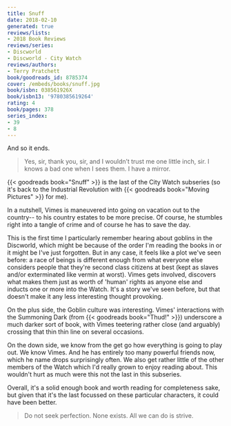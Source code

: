 ```yaml
---
title: Snuff
date: 2018-02-10
generated: true
reviews/lists:
- 2018 Book Reviews
reviews/series:
- Discworld
- Discworld - City Watch
reviews/authors:
- Terry Pratchett
book/goodreads_id: 8785374
cover: /embeds/books/snuff.jpg
book/isbn: 038561926X
book/isbn13: '9780385619264'
rating: 4
book/pages: 378
series_index:
- 39
- 8
---
```

And so it ends.  

> Yes, sir, thank you, sir, and I wouldn’t trust me one little inch, sir. I knows a bad one when I sees them. I have a mirror.

<!--more-->

{{< goodreads book="Snuff" >}} is the last of the City Watch subseries (so it's back to the Industrial Revolution with {{< goodreads book="Moving Pictures" >}} for me).  

In a nutshell, Vimes is maneuvered into going on vacation out to the country-- to his country estates to be more precise. Of course, he stumbles right into a tangle of crime and of course he has to save the day.  

This is the first time I particularly remember hearing about goblins in the Discworld, which might be because of the order I'm reading the books in or it might be I've just forgotten. But in any case, it feels like a plot we've seen before: a race of beings is different enough from what everyone else considers people that they're second class citizens at best (kept as slaves and/or exterminated like vermin at worst). Vimes gets involved, discovers what makes them just as worth of 'human' rights as anyone else and inducts one or more into the Watch. It's a story we've seen before, but that doesn't make it any less interesting thought provoking.  

On the plus side, the Goblin culture was interesting. Vimes' interactions with the Summoning Dark (from {{< goodreads book="Thud!" >}}) underscore a much darker sort of book, with Vimes teetering rather close (and arguably) crossing that thin thin line on several occasions.  

On the down side, we know from the get go how everything is going to play out. We know Vimes. And he has entirely too many powerful friends now, which he name drops surprisingly often. We also get rather little of the other members of the Watch which I'd really grown to enjoy reading about. This wouldn't hurt as much were this not the last in this subseries.  

Overall, it's a solid enough book and worth reading for completeness sake, but given that it's the last focussed on these particular characters, it could have been better.  

> Do not seek perfection. None exists. All we can do is strive.